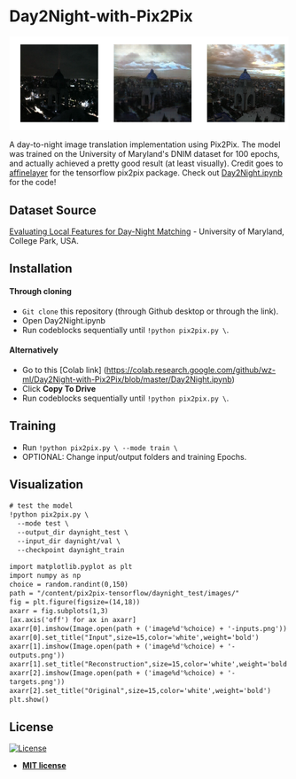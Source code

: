 # Day2Night-with-Pix2Pix
![](https://github.com/wz-ml/Day2Night-with-Pix2Pix/blob/master/visualization.png?raw=true)

A day-to-night image translation implementation using Pix2Pix. The model was trained on the University of Maryland's DNIM dataset for 100 epochs, and actually achieved a pretty good result (at least visually). Credit goes to [affinelayer](https://github.com/affinelayer/pix2pix-tensorflow) for the tensorflow pix2pix package.
Check out [Day2Night.ipynb](https://github.com/wz-ml/Day2Night-with-Pix2Pix/blob/master/Day2Night.ipynb) for the code!

## Dataset Source
[Evaluating Local Features for Day-Night Matching](http://users.umiacs.umd.edu/~hzhou/dnim.html) - University of Maryland, College Park, USA.
## Installation
#### Through cloning
- `Git clone` this repository (through Github desktop or through the link).
- Open Day2Night.ipynb
- Run codeblocks sequentially until `!python pix2pix.py \`.
#### Alternatively
- Go to this [Colab link] (https://colab.research.google.com/github/wz-ml/Day2Night-with-Pix2Pix/blob/master/Day2Night.ipynb)
- Click <b>Copy To Drive</b>
- Run codeblocks sequentially until `!python pix2pix.py \`.
## Training
- Run `!python pix2pix.py \ --mode train \`
- OPTIONAL: Change input/output folders and training Epochs.
## Visualization
```
# test the model
!python pix2pix.py \
  --mode test \
  --output_dir daynight_test \
  --input_dir daynight/val \
  --checkpoint daynight_train
  ```
```
import matplotlib.pyplot as plt
import numpy as np
choice = random.randint(0,150)
path = "/content/pix2pix-tensorflow/daynight_test/images/"
fig = plt.figure(figsize=(14,18))
axarr = fig.subplots(1,3)
[ax.axis('off') for ax in axarr]
axarr[0].imshow(Image.open(path + ('image%d'%choice) + '-inputs.png'))
axarr[0].set_title("Input",size=15,color='white',weight='bold')
axarr[1].imshow(Image.open(path + ('image%d'%choice) + '-outputs.png'))
axarr[1].set_title("Reconstruction",size=15,color='white',weight='bold')
axarr[2].imshow(Image.open(path + ('image%d'%choice) + '-targets.png'))
axarr[2].set_title("Original",size=15,color='white',weight='bold')
plt.show()
```
## License
[![License](http://img.shields.io/:license-mit-blue.svg?style=flat-square)](http://badges.mit-license.org)
- **[MIT license](http://opensource.org/licenses/mit-license.php)**
